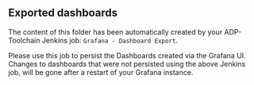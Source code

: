 ## Exported dashboards

The content of this folder has been automatically created by your ADP-Toolchain Jenkins job: `Grafana - Dashboard Export`.

Please use this job to persist the Dashboards created via the Grafana UI. Changes to dashboards that were not persisted using the above Jenkins job, will be gone after a restart of your Grafana instance.
